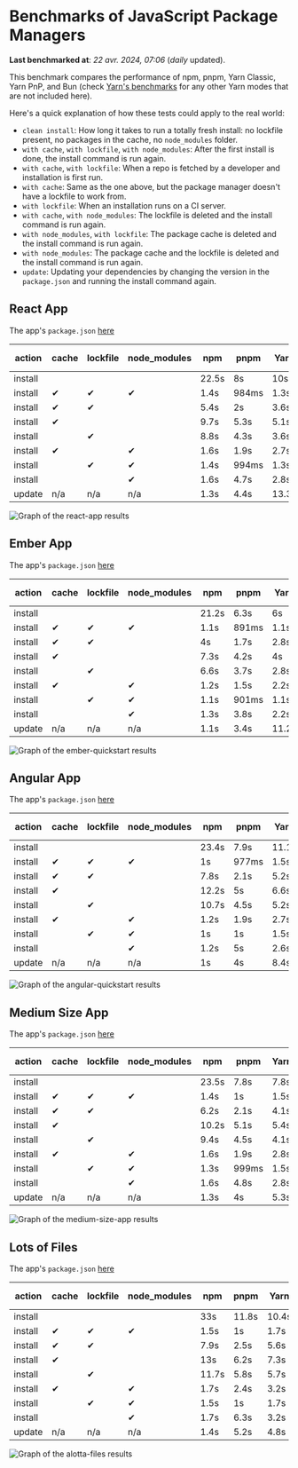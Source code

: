 # Benchmarks of JavaScript Package Managers

**Last benchmarked at**: _22 avr. 2024, 07:06_ (_daily_ updated).

This benchmark compares the performance of npm, pnpm, Yarn Classic, Yarn PnP, and Bun (check [Yarn's benchmarks](https://yarnpkg.com/benchmarks) for any other Yarn modes that are not included here).

Here's a quick explanation of how these tests could apply to the real world:

- `clean install`: How long it takes to run a totally fresh install: no lockfile present, no packages in the cache, no `node_modules` folder.
- `with cache`, `with lockfile`, `with node_modules`: After the first install is done, the install command is run again.
- `with cache`, `with lockfile`: When a repo is fetched by a developer and installation is first run.
- `with cache`: Same as the one above, but the package manager doesn't have a lockfile to work from.
- `with lockfile`: When an installation runs on a CI server.
- `with cache`, `with node_modules`: The lockfile is deleted and the install command is run again.
- `with node_modules`, `with lockfile`: The package cache is deleted and the install command is run again.
- `with node_modules`: The package cache and the lockfile is deleted and the install command is run again.
- `update`: Updating your dependencies by changing the version in the `package.json` and running the install command again.

## React App

The app's `package.json` [here](./fixtures/react-app/package.json)

| action  | cache | lockfile | node_modules| npm | pnpm | Yarn | Yarn PnP | Bun |
| ---     | ---   | ---      | ---         | --- | ---  | ---  | ---      | --- |
| install |       |          |             | 22.5s | 8s | 10s | 2.8s | 1.5s |
| install | ✔     | ✔        | ✔           | 1.4s | 984ms | 1.3s | n/a | 32ms |
| install | ✔     | ✔        |             | 5.4s | 2s | 3.6s | 1s | 417ms |
| install | ✔     |          |             | 9.7s | 5.3s | 5.1s | 2.5s | 467ms |
| install |       | ✔        |             | 8.8s | 4.3s | 3.6s | 1s | 388ms |
| install | ✔     |          | ✔           | 1.6s | 1.9s | 2.7s | n/a | 48ms |
| install |       | ✔        | ✔           | 1.4s | 994ms | 1.3s | n/a | 30ms |
| install |       |          | ✔           | 1.6s | 4.7s | 2.8s | n/a | 46ms |
| update  | n/a | n/a | n/a | 1.3s | 4.4s | 13.3s | 3.3s | 32ms |

<img alt="Graph of the react-app results" src="results/img/react-app.svg" />

## Ember App

The app's `package.json` [here](./fixtures/ember-quickstart/package.json)

| action  | cache | lockfile | node_modules| npm | pnpm | Yarn | Yarn PnP | Bun |
| ---     | ---   | ---      | ---         | --- | ---  | ---  | ---      | --- |
| install |       |          |             | 21.2s | 6.3s | 6s | 2.4s | 1.2s |
| install | ✔     | ✔        | ✔           | 1.1s | 891ms | 1.1s | n/a | 26ms |
| install | ✔     | ✔        |             | 4s | 1.7s | 2.8s | 969ms | 339ms |
| install | ✔     |          |             | 7.3s | 4.2s | 4s | 2s | 347ms |
| install |       | ✔        |             | 6.6s | 3.7s | 2.8s | 959ms | 308ms |
| install | ✔     |          | ✔           | 1.2s | 1.5s | 2.2s | n/a | 39ms |
| install |       | ✔        | ✔           | 1.1s | 901ms | 1.1s | n/a | 24ms |
| install |       |          | ✔           | 1.3s | 3.8s | 2.2s | n/a | 37ms |
| update  | n/a | n/a | n/a | 1.1s | 3.4s | 11.2s | 3.5s | 26ms |

<img alt="Graph of the ember-quickstart results" src="results/img/ember-quickstart.svg" />

## Angular App

The app's `package.json` [here](./fixtures/angular-quickstart/package.json)

| action  | cache | lockfile | node_modules| npm | pnpm | Yarn | Yarn PnP | Bun |
| ---     | ---   | ---      | ---         | --- | ---  | ---  | ---      | --- |
| install |       |          |             | 23.4s | 7.9s | 11.1s | 2.9s | 1.7s |
| install | ✔     | ✔        | ✔           | 1s | 977ms | 1.5s | n/a | 26ms |
| install | ✔     | ✔        |             | 7.8s | 2.1s | 5.2s | 1.3s | 788ms |
| install | ✔     |          |             | 12.2s | 5s | 6.6s | 2.4s | 763ms |
| install |       | ✔        |             | 10.7s | 4.5s | 5.2s | 1.3s | 717ms |
| install | ✔     |          | ✔           | 1.2s | 1.9s | 2.7s | n/a | 39ms |
| install |       | ✔        | ✔           | 1s | 1s | 1.5s | n/a | 23ms |
| install |       |          | ✔           | 1.2s | 5s | 2.6s | n/a | 38ms |
| update  | n/a | n/a | n/a | 1s | 4s | 8.4s | 2.6s | 26ms |

<img alt="Graph of the angular-quickstart results" src="results/img/angular-quickstart.svg" />

## Medium Size App

The app's `package.json` [here](./fixtures/medium-size-app/package.json)

| action  | cache | lockfile | node_modules| npm | pnpm | Yarn | Yarn PnP | Bun |
| ---     | ---   | ---      | ---         | --- | ---  | ---  | ---      | --- |
| install |       |          |             | 23.5s | 7.8s | 7.8s | 3s | 1.3s |
| install | ✔     | ✔        | ✔           | 1.4s | 1s | 1.5s | n/a | 29ms |
| install | ✔     | ✔        |             | 6.2s | 2.1s | 4.1s | 1.2s | 499ms |
| install | ✔     |          |             | 10.2s | 5.1s | 5.4s | 2.5s | 459ms |
| install |       | ✔        |             | 9.4s | 4.5s | 4.1s | 1.2s | 449ms |
| install | ✔     |          | ✔           | 1.6s | 1.9s | 2.8s | n/a | 43ms |
| install |       | ✔        | ✔           | 1.3s | 999ms | 1.5s | n/a | 26ms |
| install |       |          | ✔           | 1.6s | 4.8s | 2.8s | n/a | 41ms |
| update  | n/a | n/a | n/a | 1.3s | 4s | 5.3s | 2.4s | 38ms |

<img alt="Graph of the medium-size-app results" src="results/img/medium-size-app.svg" />

## Lots of Files

The app's `package.json` [here](./fixtures/alotta-files/package.json)

| action  | cache | lockfile | node_modules| npm | pnpm | Yarn | Yarn PnP | Bun |
| ---     | ---   | ---      | ---         | --- | ---  | ---  | ---      | --- |
| install |       |          |             | 33s | 11.8s | 10.4s | 3.5s | 1.7s |
| install | ✔     | ✔        | ✔           | 1.5s | 1s | 1.7s | n/a | 37ms |
| install | ✔     | ✔        |             | 7.9s | 2.5s | 5.6s | 1.4s | 650ms |
| install | ✔     |          |             | 13s | 6.2s | 7.3s | 2.9s | 670ms |
| install |       | ✔        |             | 11.7s | 5.8s | 5.7s | 1.4s | 648ms |
| install | ✔     |          | ✔           | 1.7s | 2.4s | 3.2s | n/a | 56ms |
| install |       | ✔        | ✔           | 1.5s | 1s | 1.7s | n/a | 33ms |
| install |       |          | ✔           | 1.7s | 6.3s | 3.2s | n/a | 53ms |
| update  | n/a | n/a | n/a | 1.4s | 5.2s | 4.8s | 3s | 87ms |

<img alt="Graph of the alotta-files results" src="results/img/alotta-files.svg" />